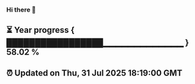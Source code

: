 ### Hi there 👋
⏳ Year progress { █████████████████▁▁▁▁▁▁▁▁▁▁▁▁▁ } 58.02 %
---
⏰ Updated on Thu, 31 Jul 2025 18:19:00 GMT
---
